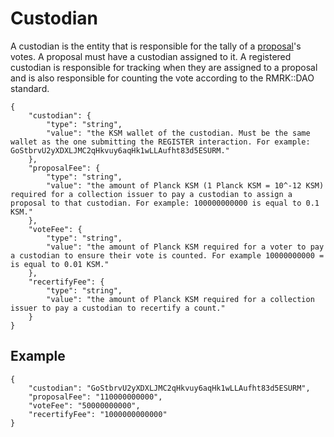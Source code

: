 # Custodian

A custodian is the entity that is responsible for the tally of a [proposal](proposal.md)'s votes. A proposal must have a custodian assigned to it.
A registered custodian is responsible for tracking when they are assigned to a proposal and is also responsible for counting the vote according to the RMRK::DAO standard.

```
{
	"custodian": {
		"type": "string",
		"value": "the KSM wallet of the custodian. Must be the same wallet as the one submitting the REGISTER interaction. For example: GoStbrvU2yXDXLJMC2qHkvuy6aqHk1wLLAufht83d5ESURM."
	},
	"proposalFee": {
		"type": "string",
		"value": "the amount of Planck KSM (1 Planck KSM = 10^-12 KSM) required for a collection issuer to pay a custodian to assign a proposal to that custodian. For example: 100000000000 is equal to 0.1 KSM."
	},
	"voteFee": {
		"type": "string",
		"value": "the amount of Planck KSM required for a voter to pay a custodian to ensure their vote is counted. For example 10000000000 = is equal to 0.01 KSM."
	},
	"recertifyFee": {
		"type": "string",
		"value": "the amount of Planck KSM required for a collection issuer to pay a custodian to recertify a count."
	}
}
```

## Example

```
{
	"custodian": "GoStbrvU2yXDXLJMC2qHkvuy6aqHk1wLLAufht83d5ESURM",
	"proposalFee": "110000000000",
	"voteFee": "50000000000",
	"recertifyFee": "1000000000000"
}
```
